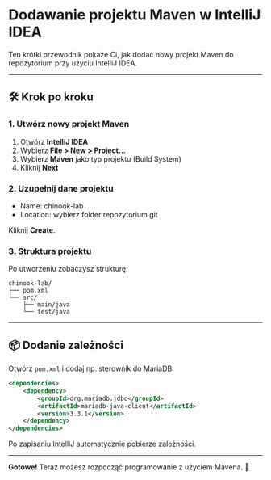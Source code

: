 # Dodawanie projektu Maven w IntelliJ IDEA

Ten krótki przewodnik pokaże Ci, jak dodać nowy projekt Maven do repozytorium przy użyciu IntelliJ IDEA.

---

## 🛠️ Krok po kroku

### 1. Utwórz nowy projekt Maven

1. Otwórz **IntelliJ IDEA**
2. Wybierz **File > New > Project...**
3. Wybierz **Maven** jako typ projektu (Build System)
4. Kliknij **Next**

### 2. Uzupełnij dane projektu

* Name: chinook-lab
* Location: wybierz folder repozytorium git

Kliknij **Create**.

### 3. Struktura projektu

Po utworzeniu zobaczysz strukturę:

```
chinook-lab/
├── pom.xml
└── src/
    ├── main/java
    └── test/java
```

---

## 📦 Dodanie zależności

Otwórz `pom.xml` i dodaj np. sterownik do MariaDB:

```xml
<dependencies>
    <dependency>
        <groupId>org.mariadb.jdbc</groupId>
        <artifactId>mariadb-java-client</artifactId>
        <version>3.3.1</version>
    </dependency>
</dependencies>
```

Po zapisaniu IntelliJ automatycznie pobierze zależności.

---

**Gotowe!** Teraz możesz rozpocząć programowanie z użyciem Mavena. 🧪
